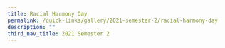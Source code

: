 ```yaml
---
title: Racial Harmony Day
permalink: /quick-links/gallery/2021-semester-2/racial-harmony-day
description: ""
third_nav_title: 2021 Semester 2
---
```

